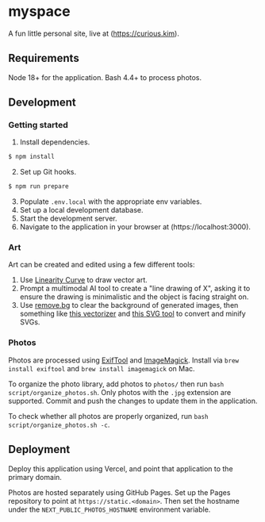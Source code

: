 # myspace
A fun little personal site, live at (https://curious.kim).

## Requirements
Node 18+ for the application.
Bash 4.4+ to process photos.

## Development
### Getting started
1. Install dependencies.
```bash
$ npm install
```
2. Set up Git hooks.
```bash
$ npm run prepare
```
3. Populate `.env.local` with the appropriate env variables.
4. Set up a local development database.
5. Start the development server.
6. Navigate to the application in your browser at (https://localhost:3000).

### Art
Art can be created and edited using a few different tools:

1. Use [Linearity Curve](https://www.linearity.io/curve/) to draw vector art.
2. Prompt a multimodal AI tool to create a "line drawing of X", asking it to ensure the drawing is minimalistic and the object is facing straight on.
3. Use [remove.bg](remove.bg) to clear the background of generated images, then something like [this vectorizer](https://www.vectorizer.io/) and [this SVG tool](https://jakearchibald.github.io/svgomg/) to convert and minify SVGs.

### Photos
Photos are processed using [ExifTool](https://exiftool.org/) and [ImageMagick](https://imagemagick.org/script/download.php).
Install via `brew install exiftool` and `brew install imagemagick` on Mac.

To organize the photo library, add photos to `photos/` then run `bash script/organize_photos.sh`.
Only photos with the `.jpg` extension are supported.
Commit and push the changes to update them in the application.

To check whether all photos are properly organized, run `bash script/organize_photos.sh -c`.

## Deployment

Deploy this application using Vercel, and point that application to the primary domain.

Photos are hosted separately using GitHub Pages.
Set up the Pages repository to point at `https://static.<domain>`.
Then set the hostname under the `NEXT_PUBLIC_PHOTOS_HOSTNAME` environment variable.
